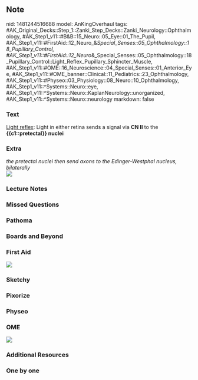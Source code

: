 ## Note
nid: 1481244516688
model: AnKingOverhaul
tags: #AK_Original_Decks::Step_1::Zanki_Step_Decks::Zanki_Neurology::Ophthalmology, #AK_Step1_v11::#B&B::15_Neuro::05_Eye::01_The_Pupil, #AK_Step1_v11::#FirstAid::12_Neuro_&_Special_Senses::05_Ophthalmology::18_Pupillary_Control, #AK_Step1_v11::#FirstAid::12_Neuro_&_Special_Senses::05_Ophthalmology::18_Pupillary_Control::Light_Reflex_Pupillary_Sphincter_Muscle, #AK_Step1_v11::#OME::16_Neuroscience::04_Special_Senses::01_Anterior_Eye, #AK_Step1_v11::#OME_banner::Clinical::11_Pediatrics::23_Ophthalmology, #AK_Step1_v11::#Physeo::03_Physiology::08_Neuro::10_Ophthalmology, #AK_Step1_v11::^Systems::Neuro::eye, #AK_Step1_v11::^Systems::Neuro::KaplanNeurology::unorganized, #AK_Step1_v11::^Systems::Neuro::neurology
markdown: false

### Text
<div>
  <div>
    <u>Light reflex</u>: Light in either retina sends a signal via
    <b>CN II</b> to the <b>{{c1::pretectal}} nuclei</b>
  </div>
</div>

### Extra
<div>
  <i>the pretectal nuclei then send axons to the Edinger-Westphal
  nucleus, bilaterally</i>
</div><img src="paste-217544388510131.jpg">

### Lecture Notes


### Missed Questions


### Pathoma


### Boards and Beyond


### First Aid
<img src="tmpI2ysAI.png">

### Sketchy


### Pixorize


### Physeo


### OME
<div class="ome-widget">
  <a href=
  "https://onlinemeded.org/spa/pediatrics/ophthalmology/acquire?ref=anki">
  <img src="_OME_AnkiFlashcards_Lesson_6.png"></a>
</div>

### Additional Resources


### One by one

